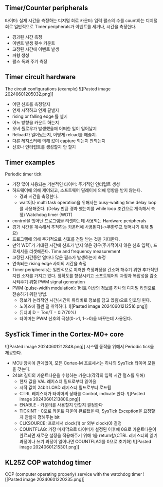 ## Timer/Counter peripherals
타이머: 실제 시간을 측정하는 디지털 회로
카운터: 입력 펄스의 수를 count하는 디지털 회로
일반적으로 Timer peripherals가 이벤트를 세거나, 시간을 측정한다.
- 경과된 시간 측정
- 이벤트 발생 횟수 카운트
- 고정된 시간에 이벤트 발생
- 파형 생성
- 펄스 폭과 주기 측정

## Timer circuit hardware
The circuit configurations (example)
![[Pasted image 20240601205032.png]]
- 어떤 신호를 측정할지 
- 언제 시작하고 언제 끝낼지
- rising or falling edge 를 셀지
- 어느 방향을 카운트 하는지
- 오버 플로우가 발생했을때 어떠한 일이 일어날지
- Reload가 일어났는지, 어떻게 reload를 해줄지.
- 다른 레지스터에 의해 값이 capture 되는지 안되는지
- 신호나 인터럽트를 생성할지 안 할지
## Timer examples
Periodic timer tick
- 가장 많이 사용되는 기본적인 타이머: 주기적인 인터럽트 생성
- 하드웨어에 의해 제어되고, 소프트웨어 딜레이에 의해 영향을 받지 않는다.
	- 경과 시간을 측정한다.
	- wait이나 multi task operation을 위해서는 busy-waiting time delay loop를 사용해준다. (Delay 만큼 경과 했는지를 while loop 조건으로 계속해서 측정)
Watchdog timer (WDT)
- control을 벗어난 프로그램을 리셋하는데 사용되는 Hardware peripherals
- 경과 시간을 계속해서 추적하는 카운터에 사용된다(->무한루프 벗어나기 위해 필요)
- 프로그램에 의해 주기적으로 신호를 전달 받는 것을 기대한다.
- 만약 WDT가 기대된 시간에 신호가 받지 않은 경우(주기적이지 않은 신호 입력), 프로세서를 리셋해준다. 
Time and frequency measurement
- 고정된 시간동안 얼마나 많은 펄스가 발생하는지 측정
- 연속되는 rising edge 사이의 시간을 측정
- Timer peripherals는 일반적으로 이러한 측정과정을 간소화 해주기 위한 추가적인 지원 소자를 가지고 있다. 정확도를 향상시키고 소프트웨어의 과정과 복잡성을 감소시켜주기 위함
PWM signal generation
- PWM (pulse-width modulation): 1비트 이상의 정보를 하나의 디지털 라인으로 전송하기 위한 방법.
	- 정보가 논리적인 시간(시간이 듀티비로 정보를 담고 있음)으로 인코딩 된다. 
	- 노이즈에 훨씬 덜 취약하다.
	![[Pasted image 20240601212516.png]]
	- 듀티비 D = Ton/T = 0.7(70%)
	- 타이머는 PWM 신호의 극성(0->1, 1->0)을 바꾸는데 사용된다.
## SysTick Timer in the Cortex-M0+ core
![[Pasted image 20240601212848.png]]
시스템 동작을 위해서 Periodic tick을 제공한다.
- MCU 장치에 관계없이, 모든 Cortex-M 프로세서는 하나의 SysTick 타이머 모듈을 갖는다.
- 24bit 길이의 카운트다운을 수행하는 카운터(각각의 입력 시간 펄스를 위해)
	- 현재 값을 VAL 레지스터 필드로부터 읽어옴
	- 시작 값이 24bit LOAD 레지스터 필드로부터 로드됨
	- CTRL 레지스터가 타이머의 상태를 Control, indicate 한다.
	![[Pasted image 20240601213806.png]]
	- ENABLE - 카운터를 사용할지 안할지 결정한다
	- TICKINT - 0으로 카운트 다운이 완료됐을 때, SysTick Exception을 요청할지 안할지 정해주는 bit
	- CLKSOURCE: 프로세서 clock(1) or 외부 clock(0) 결정
	- COUNTFLAG: 가장 마지막으로 타이머가 설정된 이후에 0으로 카운트다운이 완료되면 새로운 설정을 적용해주기 위해 1을 return함(CTRL 레지스터의 읽기 과정이나 쓰기 과정이 일어나면 COUNTFLAG를 0으로 초기화)
	![[Pasted image 20240601215301.png]]
## KL25Z COP watchdog timer
COP (computer operating properly) service with the watchdog timer
![[Pasted image 20240601220235.png]]